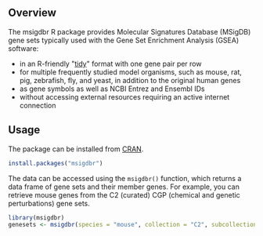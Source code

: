 ## Overview

The msigdbr R package provides Molecular Signatures Database (MSigDB) gene sets typically used with the Gene Set Enrichment Analysis (GSEA) software:

* in an R-friendly "[tidy](https://r4ds.had.co.nz/tidy-data.html)" format with one gene pair per row
* for multiple frequently studied model organisms, such as mouse, rat, pig, zebrafish, fly, and yeast, in addition to the original human genes
* as gene symbols as well as NCBI Entrez and Ensembl IDs
* without accessing external resources requiring an active internet connection

## Usage

The package can be installed from [CRAN](https://cran.r-project.org/package=msigdbr).

```r
install.packages("msigdbr")
```

The data can be accessed using the `msigdbr()` function, which returns a data frame of gene sets and their member genes.
For example, you can retrieve mouse genes from the C2 (curated) CGP (chemical and genetic perturbations) gene sets.

```r
library(msigdbr)
genesets <- msigdbr(species = "mouse", collection = "C2", subcollection = "CGP")
```
